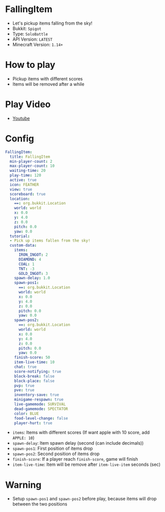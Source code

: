 # FallingItem
- Let's pickup items falling from the sky!
- Bukkit: `Spigot` 
- Type: `SoloBattle`
- API Version: `LATEST`
- Minecraft Version: `1.14+`



# How to play
- Pickup items with different scores
- Items will be removed after a while



# Play Video
- [Youtube](https://youtu.be/dBM6Vz3NQ0c)



# Config
```yaml
FallingItem:
  title: FallingItem
  min-player-count: 2
  max-player-count: 10
  waiting-time: 20
  play-time: 120
  active: true
  icon: FEATHER
  view: true
  scoreboard: true
  location:
    ==: org.bukkit.Location
    world: world
    x: 0.0
    y: 4.0
    z: 0.0
    pitch: 0.0
    yaw: 0.0
  tutorial:
  - Pick up items fallen from the sky!
  custom-data:
    items:
      IRON_INGOT: 2
      DIAMOND: 4
      COAL: 1
      TNT: -3
      GOLD_INGOT: 3
    spawn-delay: 1.0
    spawn-pos1:
      ==: org.bukkit.Location
      world: world
      x: 0.0
      y: 4.0
      z: 0.0
      pitch: 0.0
      yaw: 0.0
    spawn-pos2:
      ==: org.bukkit.Location
      world: world
      x: 0.0
      y: 4.0
      z: 0.0
      pitch: 0.0
      yaw: 0.0
    finish-score: 50
    item-live-time: 10
    chat: true
    score-notifying: true
    block-break: false
    block-place: false
    pvp: true
    pve: true
    inventory-save: true
    minigame-respawn: true
    live-gamemode: SURVIVAL
    dead-gamemode: SPECTATOR
    color: BLUE
    food-level-change: false
    player-hurt: true
```
- `items`: Items with different scores (If want apple with 10 score, add `APPLE: 10`)
- `spawn-delay`: Item spawn delay (second (can include decimals))
- `spawn-pos1`: First position of items drop 
- `spawn-pos2`: Second position of items drop
- `finish-score`: If a player reach `finish-score`, game will finish
- `item-live-time`: Item will be remove after `item-live-item` seconds (sec)



# Warning
- Setup `spawn-pos1` and `spawn-pos2` before play, because items will drop between the two positions